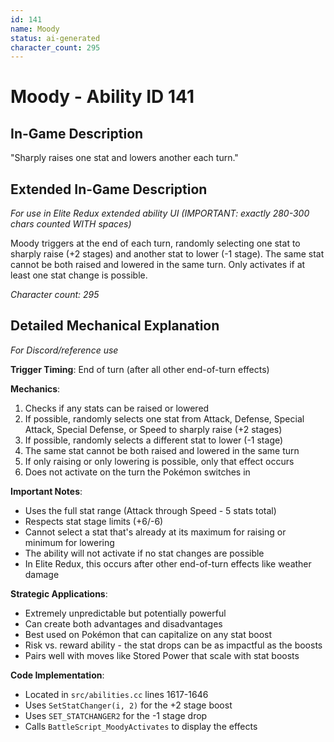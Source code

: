 ```yaml
---
id: 141
name: Moody
status: ai-generated
character_count: 295
---
```


# Moody - Ability ID 141

## In-Game Description
"Sharply raises one stat and lowers another each turn."

## Extended In-Game Description
*For use in Elite Redux extended ability UI (IMPORTANT: exactly 280-300 chars counted WITH spaces)*

Moody triggers at the end of each turn, randomly selecting one stat to sharply raise (+2 stages) and another stat to lower (-1 stage). The same stat cannot be both raised and lowered in the same turn. Only activates if at least one stat change is possible.

*Character count: 295*

## Detailed Mechanical Explanation
*For Discord/reference use*

**Trigger Timing**: End of turn (after all other end-of-turn effects)

**Mechanics**:
1. Checks if any stats can be raised or lowered
2. If possible, randomly selects one stat from Attack, Defense, Special Attack, Special Defense, or Speed to sharply raise (+2 stages)
3. If possible, randomly selects a different stat to lower (-1 stage)
4. The same stat cannot be both raised and lowered in the same turn
5. If only raising or only lowering is possible, only that effect occurs
6. Does not activate on the turn the Pokémon switches in

**Important Notes**:
- Uses the full stat range (Attack through Speed - 5 stats total)
- Respects stat stage limits (+6/-6)
- Cannot select a stat that's already at its maximum for raising or minimum for lowering
- The ability will not activate if no stat changes are possible
- In Elite Redux, this occurs after other end-of-turn effects like weather damage

**Strategic Applications**:
- Extremely unpredictable but potentially powerful
- Can create both advantages and disadvantages
- Best used on Pokémon that can capitalize on any stat boost
- Risk vs. reward ability - the stat drops can be as impactful as the boosts
- Pairs well with moves like Stored Power that scale with stat boosts

**Code Implementation**: 
- Located in `src/abilities.cc` lines 1617-1646
- Uses `SetStatChanger(i, 2)` for the +2 stage boost  
- Uses `SET_STATCHANGER2` for the -1 stage drop
- Calls `BattleScript_MoodyActivates` to display the effects